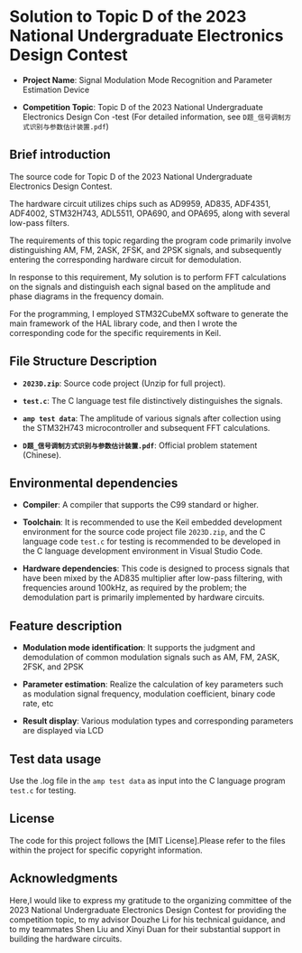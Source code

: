 # Solution to Topic D of the 2023 National Undergraduate Electronics Design Contest

- **Project Name**: Signal Modulation Mode Recognition and Parameter Estimation Device  

- **Competition Topic**: Topic D of the 2023 National Undergraduate Electronics Design Con -test (For detailed information, see `D题_信号调制方式识别与参数估计装置.pdf`)

## Brief introduction

The source code for Topic D of the 2023 National Undergraduate Electronics Design Contest.

The hardware circuit utilizes chips such as AD9959, AD835, ADF4351, ADF4002, STM32H743, ADL5511, OPA690, and OPA695, along with several low-pass filters.

The requirements of this topic regarding the program code primarily involve distinguishing AM, FM, 2ASK, 2FSK, and 2PSK signals, and subsequently entering the corresponding hardware circuit for demodulation.

In response to this requirement, My solution is to perform FFT calculations on the signals and distinguish each signal based on the amplitude and phase diagrams in the frequency domain.

For the programming, I employed STM32CubeMX software to generate the main framework of the HAL library code, and then I wrote the corresponding code for the specific requirements in Keil.

## File Structure Description

- **`2023D.zip`**: Source code project (Unzip for full project).

- **`test.c`**: The C language test file distinctively distinguishes the signals.

- **`amp test data`**: The amplitude of various signals after collection using the STM32H743 microcontroller and subsequent FFT calculations.

- **`D题_信号调制方式识别与参数估计装置.pdf`**: Official problem statement (Chinese).

## Environmental dependencies
- **Compiler**: A compiler that supports the C99 standard or higher.
  
- **Toolchain**: It is recommended to use the Keil embedded development environment for the source code project file `2023D.zip`, and the C language code `test.c` for testing is recommended to be developed in the C language development environment in Visual Studio Code.

- **Hardware dependencies**: This code is designed to process signals that have been mixed by the AD835 multiplier after low-pass filtering, with frequencies around 100kHz, as required by the problem; the demodulation part is primarily implemented by hardware circuits.

## Feature description
- **Modulation mode identification**: It supports the judgment and demodulation of common modulation signals such as AM, FM, 2ASK, 2FSK, and 2PSK

- **Parameter estimation**: Realize the calculation of key parameters such as modulation signal frequency, modulation coefficient, binary code rate, etc

- **Result display**: Various modulation types and corresponding parameters are displayed via LCD


## Test data usage

Use the .log file in the `amp test data` as input into the C language program `test.c` for testing.

## License

The code for this project follows the [MIT License].Please refer to the files within the project for specific copyright information.

## Acknowledgments

Here,I would like to express my gratitude to the organizing committee of the 2023 National Undergraduate Electronics Design Contest for providing the competition topic, to my advisor Douzhe Li for his technical guidance, and to my teammates Shen Liu and Xinyi Duan for their substantial support in building the hardware circuits.
